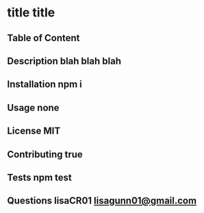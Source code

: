 
  # title title
  ## Table of Content 
  ## Description blah blah blah
  ## Installation npm i
  ## Usage none
  ## License MIT
  ## Contributing true
  ## Tests npm test
  ## Questions lisaCR01 lisagunn01@gmail.com
